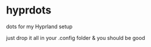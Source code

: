# hyprdots
dots for my Hyprland setup


just drop it all in your .config folder & you should be good


